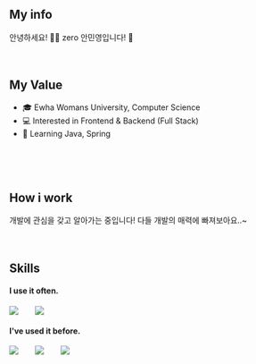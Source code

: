 ## My info
안녕하세요! 🙋‍♂️ zero 안민영입니다! 🥰 
<br />
<br />
<br />

## My Value
- 🎓 Ewha Womans University, Computer Science
- 💻 Interested in Frontend & Backend (Full Stack)
- 🌱 Learning Java, Spring
<br />
<br />
<br />

## How i work
개발에 관심을 갖고 알아가는 중입니다! 다들 개발의 매력에 빠져보아요..~
<br />
<br />
<br />

## Skills
#### I use it often.
<div style="display:flex;gap:30px;flex-wrap:wrap;">
  <img src="https://img.shields.io/badge/MySQL-4479A1?style=for-the-badge&logo=mysql&logoColor=white">
  <img src="https://img.shields.io/badge/Java-8DD6F9?style=for-the-badge&logo=Webpack&logoColor=black">
</div>

#### I've used it before.
<div style="display:flex;gap:30px;flex-wrap:wrap;">
    <img src="https://img.shields.io/badge/MySQL-4479A1?style=for-the-badge&logo=mysql&logoColor=white">
    <img src="https://img.shields.io/badge/Java-8DD6F9?style=for-the-badge&logo=Webpack&logoColor=black">
    <img src="https://img.shields.io/badge/AWS-232F3E?style=for-the-badge&logo=amazonaws&logoColor=white">
</div>
<br />
<br />
<br />